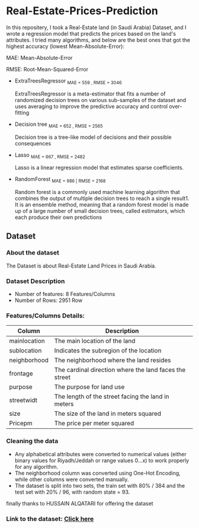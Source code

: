 # Real-Estate-Prices-Prediction
In this repositery, I took a Real-Estate land (in Saudi Arabia) Dataset, and I wrote a regression model that predicts the prices based on the land's attributes. I tried many algorithms, and below are the best ones that got the highest accuracy (lowest Mean-Absolute-Error):

MAE: Mean-Absolute-Error

RMSE: Root-Mean-Squared-Error

  - ExtraTreesRegressor <sub>MAE = 559 , RMSE = 3046</sub>
  
      ExtraTreesRegressor is a meta-estimator that fits a number of randomized decision trees on various sub-samples of the dataset and uses averaging to improve the predictive accuracy and control over-fitting

  - Decision tree <sub>MAE = 652 , RMSE = 2565</sub>
  
      Decision tree is a tree-like model of decisions and their possible consequences

  - Lasso <sub>MAE = 667 , RMSE = 2482</sub>
  
      Lasso is a linear regression model that estimates sparse coefficients.
  
  - RandomForest <sub>MAE = 986 | RMSE = 2168</sub>
  
      Random forest is a commonly used machine learning algorithm that combines the output of multiple decision trees to reach a single result1. It is an ensemble method, meaning that a random forest model is made up of a large number of small decision trees, called estimators, which each produce their own predictions

## Dataset

### About the dataset
The Dataset is about Real-Estate Land Prices in Saudi Arabia.

### Dataset Description
- Number of features: 8 Features/Columns
- Number of Rows: 2951 Row

### Features/Columns Details:

| Column  | Description |
| --- | --- |
| mainlocation | The main location of the land |
| sublocation | Indicates the subregion of the location |
| neighborhood | The neighborhood where the land resides |
| frontage | The cardinal direction where the land faces the street |
| purpose | The purpose for land use |
| streetwidt | The length of the street facing the land in meters |
| size | The size of the land in meters squared |
| Pricepm | The price per meter squared |

### Cleaning the data
- Any alphabetical attributes were converted to numerical values (either binary values for Riyadh/Jeddah or range values 0…x) to work properly for any algorithm.
- The neighborhood column was converted using One-Hot Encoding, while other columns were converted manually.
- The dataset is split into two sets, the train set with 80% / 384 and the test set with 20% / 96, with random state = 93.

finally thanks to HUSSAIN ALQATARI for offering the dataset

### Link to the dataset: [Click here](https://www.kaggle.com/code/hussainalqatari/land-market-scraper/notebook)
